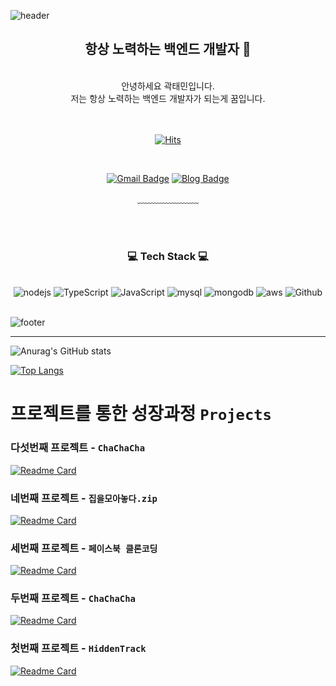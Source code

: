 ![header](https://capsule-render.vercel.app/api?type=waving&&color=gradient&height=100&section=header&fontSize=90)

<div align = "center">

## 항상 노력하는 백엔드 개발자 👋

<br/>
안녕하세요 곽태민입니다.<br/>
저는 항상 노력하는 백엔드 개발자가 되는게 꿈입니다.<br/>
<br/><br/>

[![Hits](https://hits.seeyoufarm.com/api/count/incr/badge.svg?url=https%3A%2F%2Fgithub.com%2Fkwak9898%2Fhit-counter&count_bg=%2379C83D&title_bg=%23555555&icon=&icon_color=%23E7E7E7&title=hits&edge_flat=false)](https://github.com/kwak9898)

</br>

[![Gmail Badge](https://img.shields.io/badge/Gmail-d14836?style=flat-square&logo=Gmail&logoColor=white&link=mailto:kwaktae1@gmail.com)](mailto:kwaktae1@gmail.com)
[![Blog Badge](http://img.shields.io/badge/-Blog-green?style=flat-square&logo=Naver&link=https://kwaktaem.tistory.com/)](https://kwaktaem.tistory.com/)

﹏﹏﹏﹏﹏﹏﹏

<br/><br/>

<h3>💻 Tech Stack 💻</h3>
 
<br/>
<img alt="nodejs" src ="https://img.shields.io/badge/-Node.js-339933?logo=node.js&logoColor=white&style=for-the-badge"/>
<img alt="TypeScript" src ="https://img.shields.io/badge/-TypeScript-3178C6?logo=Typescript&logoColor=white&style=for-the-badge"/>
<img alt="JavaScript" src ="https://img.shields.io/badge/-JavaScript-f7df1e.svg?&style=for-the-badge&logo=Javascript&logoColor=white"/>
<img alt="mysql" src="https://img.shields.io/badge/mysql-4479A1?style=for-the-badge&logo=mysql&logoColor=white">
<img alt="mongodb" src ="https://img.shields.io/badge/-MongoDB-47A248?logo=mongoDB&logoColor=white&style=for-the-badge"/>
<img alt="aws" src="https://img.shields.io/badge/-Amazon-232F3E?logo=Amazon&logoColor=white&style=for-the-badge"/>
<img alt="Github" src="https://img.shields.io/badge/-Github-black?style=for-the-badge&logo=github&logoColor=white"/>
</div>

<br/>

![footer](https://capsule-render.vercel.app/api?type=waving&&color=gradient&height=100&section=footer&fontSize=90)

---

![Anurag's GitHub stats](https://github-readme-stats.vercel.app/api?username=kwak9898&show_icons=true&theme=apprentice)

[![Top Langs](https://github-readme-stats.vercel.app/api/top-langs/?username=kwak9898&layout=compact&thema=apprentice)](https://github.com/kwak9898)

# 프로젝트를 통한 성장과정 `Projects`

### 다섯번째 프로젝트 - `ChaChaCha`

[![Readme Card](https://github-readme-stats.vercel.app/api/pin?username=kwak9898&repo=bave&show_owner=true&theme=vue-dark)](https://github.com/kwak9898/bave)

### 네번째 프로젝트 - `집을모아놓다.zip`

[![Readme Card](https://github-readme-stats.vercel.app/api/pin?username=Team3-zip&repo=B-E&show_owner=true&theme=vue-dark)](https://github.com/Team3-zip/B-E)

### 세번째 프로젝트 - `페이스북 클론코딩`

[![Readme Card](https://github-readme-stats.vercel.app/api/pin?username=kwak9898&repo=facebook_clone&show_owner=true&theme=vue-dark)](https://github.com/kwak9898/facebook_clone)

### 두번째 프로젝트 - `ChaChaCha`

[![Readme Card](https://github-readme-stats.vercel.app/api/pin?username=kwak9898&repo=ChaChaCha_Back_end&show_owner=true&theme=vue-dark)](https://github.com/kwak9898/ChaChaCha_Back_end)

### 첫번째 프로젝트 - `HiddenTrack`

[![Readme Card](https://github-readme-stats.vercel.app/api/pin?username=kwak9898&repo=HiddenTrack&show_owner=true&theme=vue-dark)](https://github.com/kwak9898/HiddenTrack)
